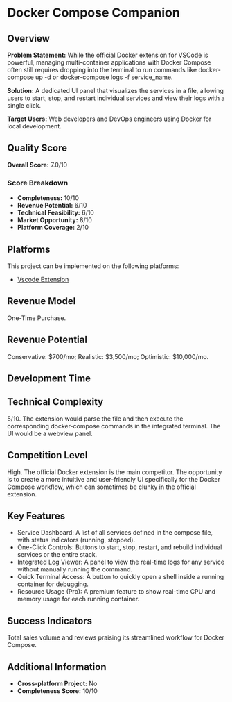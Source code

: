 # Docker Compose Companion

## Overview
**Problem Statement:** While the official Docker extension for VSCode is powerful, managing multi-container applications with Docker Compose often still requires dropping into the terminal to run commands like docker-compose up -d or docker-compose logs -f service_name.

**Solution:** A dedicated UI panel that visualizes the services in a file, allowing users to start, stop, and restart individual services and view their logs with a single click.

**Target Users:** Web developers and DevOps engineers using Docker for local development.

## Quality Score
**Overall Score:** 7.0/10

### Score Breakdown
- **Completeness:** 10/10
- **Revenue Potential:** 6/10
- **Technical Feasibility:** 6/10
- **Market Opportunity:** 8/10
- **Platform Coverage:** 2/10

## Platforms
This project can be implemented on the following platforms:
- [Vscode Extension](./platforms/vscode-extension/)

## Revenue Model
One-Time Purchase.

## Revenue Potential
Conservative: $700/mo; Realistic: $3,500/mo; Optimistic: $10,000/mo.

## Development Time


## Technical Complexity
5/10. The extension would parse the file and then execute the corresponding docker-compose commands in the integrated terminal. The UI would be a webview panel.

## Competition Level
High. The official Docker extension is the main competitor. The opportunity is to create a more intuitive and user-friendly UI specifically for the Docker Compose workflow, which can sometimes be clunky in the official extension.

## Key Features
- Service Dashboard: A list of all services defined in the compose file, with status indicators (running, stopped).
- One-Click Controls: Buttons to start, stop, restart, and rebuild individual services or the entire stack.
- Integrated Log Viewer: A panel to view the real-time logs for any service without manually running the command.
- Quick Terminal Access: A button to quickly open a shell inside a running container for debugging.
- Resource Usage (Pro): A premium feature to show real-time CPU and memory usage for each running container.

## Success Indicators
Total sales volume and reviews praising its streamlined workflow for Docker Compose.

## Additional Information
- **Cross-platform Project:** No
- **Completeness Score:** 10/10

